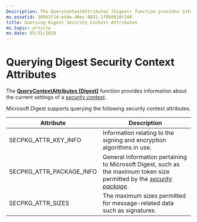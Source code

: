 ```yaml
---
Description: The QueryContextAttributes (Digest) function provides information about the current settings of a security context.
ms.assetid: 36863f1d-ed4e-40ec-8831-1f8b9918f2d8
title: Querying Digest Security Context Attributes
ms.topic: article
ms.date: 05/31/2018
---
```


# Querying Digest Security Context Attributes

The [**QueryContextAttributes (Digest)**](https://msdn.microsoft.com/library/Aa379324(v=VS.85).aspx) function provides information about the current settings of a [*security context*](https://msdn.microsoft.com/library/ms721625(v=VS.85).aspx).

Microsoft Digest supports querying the following security context attributes.



| Attribute                   | Description                                                                                                                                                                                             |
|-----------------------------|---------------------------------------------------------------------------------------------------------------------------------------------------------------------------------------------------------|
| SECPKG\_ATTR\_KEY\_INFO     | Information relating to the signing and encryption algorithms in use.                                                                                                                                   |
| SECPKG\_ATTR\_PACKAGE\_INFO | General information pertaining to Microsoft Digest, such as the maximum token size permitted by the [*security package*](https://msdn.microsoft.com/library/ms721625(v=VS.85).aspx). |
| SECPKG\_ATTR\_SIZES         | The maximum sizes permitted for message-related data such as signatures.                                                                                                                                |



 

 

 



